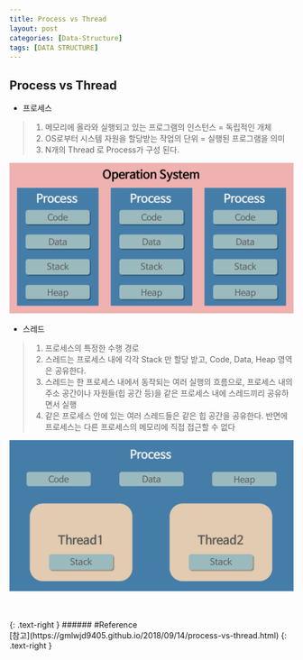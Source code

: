 ```yaml
---
title: Process vs Thread
layout: post
categories: [Data-Structure]
tags: [DATA STRUCTURE]
---
```


## Process vs Thread

- 프로세스
> 1. 메모리에 올라와 실행되고 있는 프로그램의 인스턴스 = 독립적인 개체<br/>
> 2. OS로부터 시스템 자원을 할당받는 작업의 단위 = 실행된 프로그램을 의미
> 3. N개의 Thread 로 Process가 구성 된다.

![process](/assets/img/basic00_1.png)

- 스레드
> 1. 프로세스의 특정한 수행 경로<br/>
> 2. 스레드는 프로세스 내에 각각 Stack 만 할당 받고, Code, Data, Heap 영역은 공유한다.<br/>
> 3. 스레드는 한 프로세스 내에서 동작되는 여러 실행의 흐름으로, 프로세스 내의 주소 공간이나 자원들(힙 공간 등)을 같은 프로세스 내에 스레드끼리 공유하면서 실행
> 4. 같은 프로세스 안에 있는 여러 스레드들은 같은 힙 공간을 공유한다. 반면에 프로세스는 다른 프로세스의 메모리에 직접 접근할 수 없다

![thread](/assets/img/basic00_2.png)


<br>
<br>
{: .text-right }
###### #Reference
<br/>
[참고](https://gmlwjd9405.github.io/2018/09/14/process-vs-thread.html)
{: .text-right }
